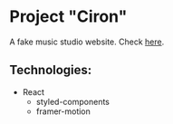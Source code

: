 # Project "Ciron"

A fake music studio website.
Check [here](https://ciron-music.netlify.app/).

## Technologies:

- React
  - styled-components
  - framer-motion
